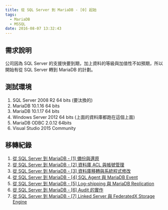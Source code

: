 ```yaml
---
title: 從 SQL Server 到 MariaDB - [0] 起始
tags:
  - MariaDB
  - MSSQL
date: 2016-08-07 13:32:43
---
```


## 需求說明
公司因為 SQL Server 的支援快要到期，加上資料的等級與加值性不如預期，所以開始有從 SQL Server 轉到 MariaDB 的計劃。

## 測試環境
1. SQL Server 2008 R2 64 bits (要汰換的)
2. MariaDB 10.1.16 64 bits
3. MariaDB 10.1.17 64 bits
3. Windows Server 2012 64 bits (上面的資料庫都跑在這個上面)
4. MariaDB ODBC 2.0.12 64bits
5. Visual Studio 2015 Community

## 移轉紀錄

1. [從 SQL Server 到 MariaDB - [1] 備份與還原](https://sujunmin.github.io/blog/2016/08/08/%E5%BE%9E%20SQL%20Server%20%E5%88%B0%20MariaDB%20-%20[1]%20%E5%82%99%E4%BB%BD%E8%88%87%E9%82%84%E5%8E%9F/)
2. [從 SQL Server 到 MariaDB - [2] 資料庫 ACL 與帳號管理](https://sujunmin.github.io/blog/2016/08/10/%E5%BE%9E%20SQL%20Server%20%E5%88%B0%20MariaDB%20-%20[2]%20%E8%B3%87%E6%96%99%E5%BA%AB%20ACL%20%E8%88%87%E5%B8%B3%E8%99%9F%E7%AE%A1%E7%90%86/)
3. [從 SQL Server 到 MariaDB - [3] 資料庫移轉與系統程式修改](https://sujunmin.github.io/blog/2016/09/06/SQL%20Server%20%E5%88%B0%20MariaDB%20-%20[3]%20%E8%B3%87%E6%96%99%E5%BA%AB%E7%A7%BB%E8%BD%89%E8%88%87%E7%B3%BB%E7%B5%B1%E7%A8%8B%E5%BC%8F%E4%BF%AE%E6%94%B9/)
4. [從 SQL Server 到 MariaDB - [4] SQL Agent 與 MariaDB Event](https://sujunmin.github.io/blog/2016/09/10/%E5%BE%9E%20SQL%20Server%20%E5%88%B0%20MariaDB%20-%20[4]%20SQL%20Agent%20%E8%88%87%20MariaDB%20Event/)
5. [從 SQL Server 到 MariaDB - [5] Log-shipping 與 MariaDB Replication](https://sujunmin.github.io/blog/2016/09/19/%E5%BE%9E%20SQL%20Server%20%E5%88%B0%20MariaDB%20-%20[5]%20Log-shipping%20%E8%88%87%20MariaDB%20Replication/)
6. [從 SQL Server 到 MariaDB - [6] Audit 的實作](https://sujunmin.github.io/blog/2016/10/03/%E5%BE%9E%20SQL%20Server%20%E5%88%B0%20MariaDB%20-%20[6]%20Audit%20%E7%9A%84%E5%AF%A6%E4%BD%9C/)
7. [從 SQL Server 到 MariaDB - [7] Linked Server 與 FederatedX Storage Engine](https://sujunmin.github.io/blog/2016/10/05/%E5%BE%9E%20SQL%20Server%20%E5%88%B0%20MariaDB%20-%20[7]%20Linked%20Server%20%E8%88%87%20FederatedX%20Storage%20Engine/)
